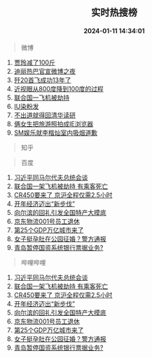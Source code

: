 <div align="center"><h2>实时热搜榜</h2><h4>2024-01-11 14:34:01</h4></div>

> 微博  

1. [贾玲减了100斤](https://s.weibo.com/weibo?q=%E8%B4%BE%E7%8E%B2%E5%87%8F%E4%BA%86100%E6%96%A4&t=31&band_rank=1&Refer=top)<br />
2. [迪丽热巴官宣微博之夜](https://s.weibo.com/weibo?q=%E8%BF%AA%E4%B8%BD%E7%83%AD%E5%B7%B4%E5%AE%98%E5%AE%A3%E5%BE%AE%E5%8D%9A%E4%B9%8B%E5%A4%9C&t=31&band_rank=2&Refer=top)<br />
3. [歼20首飞成功13年了](https://s.weibo.com/weibo?q=%23%E6%AD%BC20%E9%A6%96%E9%A3%9E%E6%88%90%E5%8A%9F13%E5%B9%B4%E4%BA%86%23&t=31&band_rank=3&Refer=top)<br />
4. [近视眼从800度降到100度的过程](https://s.weibo.com/weibo?q=%E8%BF%91%E8%A7%86%E7%9C%BC%E4%BB%8E800%E5%BA%A6%E9%99%8D%E5%88%B0100%E5%BA%A6%E7%9A%84%E8%BF%87%E7%A8%8B&t=31&band_rank=4&Refer=top)<br />
5. [联合国一飞机被劫持](https://s.weibo.com/weibo?q=%23%E8%81%94%E5%90%88%E5%9B%BD%E4%B8%80%E9%A3%9E%E6%9C%BA%E8%A2%AB%E5%8A%AB%E6%8C%81%23&t=31&band_rank=5&Refer=top)<br />
6. [IU染粉发](https://s.weibo.com/weibo?q=%23IU%E6%9F%93%E7%B2%89%E5%8F%91%23&t=31&band_rank=6&Refer=top)<br />
7. [不出道就得回清华读研](https://s.weibo.com/weibo?q=%E4%B8%8D%E5%87%BA%E9%81%93%E5%B0%B1%E5%BE%97%E5%9B%9E%E6%B8%85%E5%8D%8E%E8%AF%BB%E7%A0%94&t=31&band_rank=7&Refer=top)<br />
8. [俩女生把旅游照拍成IE浏览器](https://s.weibo.com/weibo?q=%23%E4%BF%A9%E5%A5%B3%E7%94%9F%E6%8A%8A%E6%97%85%E6%B8%B8%E7%85%A7%E6%8B%8D%E6%88%90IE%E6%B5%8F%E8%A7%88%E5%99%A8%23&t=31&band_rank=8&Refer=top)<br />
9. [SM娱乐就李楷灿室内吸烟道歉](https://s.weibo.com/weibo?q=SM%E5%A8%B1%E4%B9%90%E5%B0%B1%E6%9D%8E%E6%A5%B7%E7%81%BF%E5%AE%A4%E5%86%85%E5%90%B8%E7%83%9F%E9%81%93%E6%AD%89&t=31&band_rank=9&Refer=top)<br />

> 知乎  


> 百度  

1. [习近平同马尔代夫总统会谈](https://www.baidu.com/s?wd=%E4%B9%A0%E8%BF%91%E5%B9%B3%E5%90%8C%E9%A9%AC%E5%B0%94%E4%BB%A3%E5%A4%AB%E6%80%BB%E7%BB%9F%E4%BC%9A%E8%B0%88&sa=fyb_news&rsv_dl=fyb_news)<br />
2. [联合国一架飞机被劫持 有乘客死亡](https://www.baidu.com/s?wd=%E8%81%94%E5%90%88%E5%9B%BD%E4%B8%80%E6%9E%B6%E9%A3%9E%E6%9C%BA%E8%A2%AB%E5%8A%AB%E6%8C%81+%E6%9C%89%E4%B9%98%E5%AE%A2%E6%AD%BB%E4%BA%A1&sa=fyb_news&rsv_dl=fyb_news)<br />
3. [CR450要来了 京沪全程仅需2.5小时](https://www.baidu.com/s?wd=CR450%E8%A6%81%E6%9D%A5%E4%BA%86+%E4%BA%AC%E6%B2%AA%E5%85%A8%E7%A8%8B%E4%BB%85%E9%9C%802.5%E5%B0%8F%E6%97%B6&sa=fyb_news&rsv_dl=fyb_news)<br />
4. [开年经济迈出“新步伐”](https://www.baidu.com/s?wd=%E5%BC%80%E5%B9%B4%E7%BB%8F%E6%B5%8E%E8%BF%88%E5%87%BA%E2%80%9C%E6%96%B0%E6%AD%A5%E4%BC%90%E2%80%9D&sa=fyb_news&rsv_dl=fyb_news)<br />
5. [向尔滨的回礼引发全国特产大摸底](https://www.baidu.com/s?wd=%E5%90%91%E5%B0%94%E6%BB%A8%E7%9A%84%E5%9B%9E%E7%A4%BC%E5%BC%95%E5%8F%91%E5%85%A8%E5%9B%BD%E7%89%B9%E4%BA%A7%E5%A4%A7%E6%91%B8%E5%BA%95&sa=fyb_news&rsv_dl=fyb_news)<br />
6. [京东物流001号员工退休](https://www.baidu.com/s?wd=%E4%BA%AC%E4%B8%9C%E7%89%A9%E6%B5%81001%E5%8F%B7%E5%91%98%E5%B7%A5%E9%80%80%E4%BC%91&sa=fyb_news&rsv_dl=fyb_news)<br />
7. [第25个GDP万亿城市来了](https://www.baidu.com/s?wd=%E7%AC%AC25%E4%B8%AAGDP%E4%B8%87%E4%BA%BF%E5%9F%8E%E5%B8%82%E6%9D%A5%E4%BA%86&sa=fyb_news&rsv_dl=fyb_news)<br />
8. [女子挺孕肚在公园征婚？警方通报](https://www.baidu.com/s?wd=%E5%A5%B3%E5%AD%90%E6%8C%BA%E5%AD%95%E8%82%9A%E5%9C%A8%E5%85%AC%E5%9B%AD%E5%BE%81%E5%A9%9A%EF%BC%9F%E8%AD%A6%E6%96%B9%E9%80%9A%E6%8A%A5&sa=fyb_news&rsv_dl=fyb_news)<br />
9. [青岛暂停国资系统银行票据业务?](https://www.baidu.com/s?wd=%E9%9D%92%E5%B2%9B%E6%9A%82%E5%81%9C%E5%9B%BD%E8%B5%84%E7%B3%BB%E7%BB%9F%E9%93%B6%E8%A1%8C%E7%A5%A8%E6%8D%AE%E4%B8%9A%E5%8A%A1%3F&sa=fyb_news&rsv_dl=fyb_news)<br />

> 哔哩哔哩  

1. [习近平同马尔代夫总统会谈](https://www.baidu.com/s?wd=%E4%B9%A0%E8%BF%91%E5%B9%B3%E5%90%8C%E9%A9%AC%E5%B0%94%E4%BB%A3%E5%A4%AB%E6%80%BB%E7%BB%9F%E4%BC%9A%E8%B0%88&sa=fyb_news&rsv_dl=fyb_news)<br />
2. [联合国一架飞机被劫持 有乘客死亡](https://www.baidu.com/s?wd=%E8%81%94%E5%90%88%E5%9B%BD%E4%B8%80%E6%9E%B6%E9%A3%9E%E6%9C%BA%E8%A2%AB%E5%8A%AB%E6%8C%81+%E6%9C%89%E4%B9%98%E5%AE%A2%E6%AD%BB%E4%BA%A1&sa=fyb_news&rsv_dl=fyb_news)<br />
3. [CR450要来了 京沪全程仅需2.5小时](https://www.baidu.com/s?wd=CR450%E8%A6%81%E6%9D%A5%E4%BA%86+%E4%BA%AC%E6%B2%AA%E5%85%A8%E7%A8%8B%E4%BB%85%E9%9C%802.5%E5%B0%8F%E6%97%B6&sa=fyb_news&rsv_dl=fyb_news)<br />
4. [开年经济迈出“新步伐”](https://www.baidu.com/s?wd=%E5%BC%80%E5%B9%B4%E7%BB%8F%E6%B5%8E%E8%BF%88%E5%87%BA%E2%80%9C%E6%96%B0%E6%AD%A5%E4%BC%90%E2%80%9D&sa=fyb_news&rsv_dl=fyb_news)<br />
5. [向尔滨的回礼引发全国特产大摸底](https://www.baidu.com/s?wd=%E5%90%91%E5%B0%94%E6%BB%A8%E7%9A%84%E5%9B%9E%E7%A4%BC%E5%BC%95%E5%8F%91%E5%85%A8%E5%9B%BD%E7%89%B9%E4%BA%A7%E5%A4%A7%E6%91%B8%E5%BA%95&sa=fyb_news&rsv_dl=fyb_news)<br />
6. [京东物流001号员工退休](https://www.baidu.com/s?wd=%E4%BA%AC%E4%B8%9C%E7%89%A9%E6%B5%81001%E5%8F%B7%E5%91%98%E5%B7%A5%E9%80%80%E4%BC%91&sa=fyb_news&rsv_dl=fyb_news)<br />
7. [第25个GDP万亿城市来了](https://www.baidu.com/s?wd=%E7%AC%AC25%E4%B8%AAGDP%E4%B8%87%E4%BA%BF%E5%9F%8E%E5%B8%82%E6%9D%A5%E4%BA%86&sa=fyb_news&rsv_dl=fyb_news)<br />
8. [女子挺孕肚在公园征婚？警方通报](https://www.baidu.com/s?wd=%E5%A5%B3%E5%AD%90%E6%8C%BA%E5%AD%95%E8%82%9A%E5%9C%A8%E5%85%AC%E5%9B%AD%E5%BE%81%E5%A9%9A%EF%BC%9F%E8%AD%A6%E6%96%B9%E9%80%9A%E6%8A%A5&sa=fyb_news&rsv_dl=fyb_news)<br />
9. [青岛暂停国资系统银行票据业务?](https://www.baidu.com/s?wd=%E9%9D%92%E5%B2%9B%E6%9A%82%E5%81%9C%E5%9B%BD%E8%B5%84%E7%B3%BB%E7%BB%9F%E9%93%B6%E8%A1%8C%E7%A5%A8%E6%8D%AE%E4%B8%9A%E5%8A%A1%3F&sa=fyb_news&rsv_dl=fyb_news)<br />
